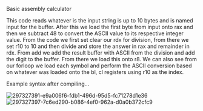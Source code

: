 Basic assembly calculator

This code reads whatever is the input string is up to 10 bytes and is named input for
the buffer. After this we load the first byte from input onto rax and then we subtract 48
to convert the ASCII value to its respective integer value.
From the code we first set clear our rdx for division, from there we set r10 to 10 and
then divide and store the answer in rax and remainder in rdx. From add we add the
result buffer with ASCII from the division and add the digit to the buffer. From there we
load this onto r8.
We can also see from our forloop we load each symbol and perform the ASCII
conversion based on whatever was loaded onto the bl, cl registers using r10 as the
index.

Example syntax after compiling...

![297327391-e9a006f6-fdb1-496d-95d5-fc71278d1e36](https://github.com/dndy9/Assembly-Calc/assets/144296043/d75c3668-aefb-40fb-8c73-19dd80bd6596)
![297327397-7c6ed290-b086-4ef0-962a-d0a0b372cfc9](https://github.com/dndy9/Assembly-Calc/assets/144296043/d8f28c09-854e-4f3d-88ff-df1603313435)
